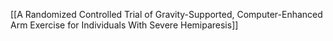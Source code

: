 

[[A Randomized Controlled Trial of Gravity-Supported, Computer-Enhanced Arm Exercise for Individuals With Severe Hemiparesis]]